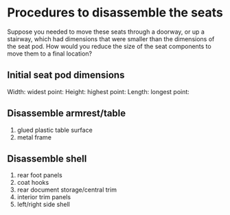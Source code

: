# Procedures to disassemble the seats

Suppose you needed to move these seats through a doorway, or up a stairway, which had dimensions that were smaller than the dimensions of the seat pod. How would you reduce the size of the seat components to move them to a final location?

## Initial seat pod dimensions

Width:
  widest point:
Height:
  highest point:
Length:
  longest point:
  
## Disassemble armrest/table

1. glued plastic table surface
2. metal frame

## Disassemble shell

1. rear foot panels
2. coat hooks
3. rear document storage/central trim
4. interior trim panels
5. left/right side shell
